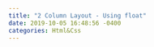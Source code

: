 ```yaml
---
title: "2 Column Layout - Using float"
date: 2019-10-05 16:48:56 -0400
categories: Html&Css
---
```

